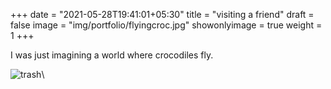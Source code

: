 +++
date = "2021-05-28T19:41:01+05:30"
title = "visiting a friend"
draft = false
image = "img/portfolio/flyingcroc.jpg"
showonlyimage = true
weight = 1
+++

I was just imagining a world where crocodiles fly.

![trash](/img/portfolio/flyingcroc.jpg)\
